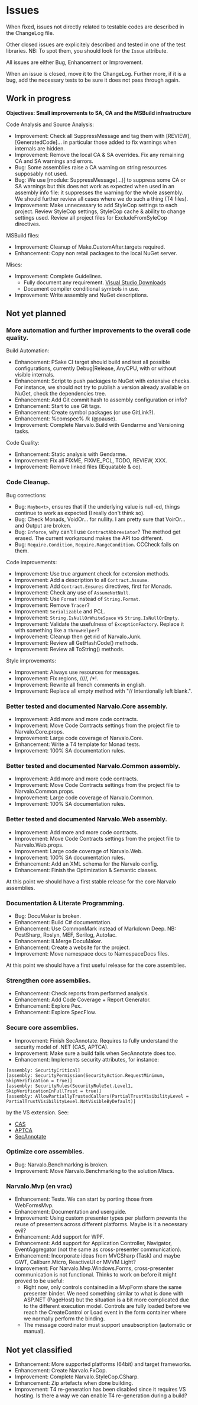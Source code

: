 Issues
======
       
When fixed, issues not directly related to testable codes are described
in the ChangeLog file. 

Other closed issues are explicitely described and tested in one of the test 
libraries. NB: To spot them, you should look for the `Issue` attribute.

All issues are either Bug, Enhancement or Improvement.

When an issue is closed, move it to the ChangeLog. Further more, if it is a bug,
add the necessary tests to be sure it does not pass through again.


Work in progress
----------------

**Objectives: Small improvements to SA, CA and the MSBuild infrastructure**

Code Analysis and Source Analysis:               
- Improvement: Check all SuppressMessage and tag them with [REVIEW], 
  [GeneratedCode]... in particular those added to fix warnings when internals 
  are hidden.
- Improvement: Remove the local CA & SA overrides. Fix any remaining CA and 
  SA warnings and errors. 
- Bug: Some assemblies raise a CA warning on string resources supposably not used.
- Bug: We use [module: SuppressMessage(...)] to suppress some CA or SA warnings
  but this does not work as expected when used in an assembly info file:
  it suppresses the warning for the whole assembly. We should further 
  review all cases where we do such a thing (T4 files).                
- Improvement: Make unnecessary to add StyleCop settings to each project.
  Review StyleCop settings, StyleCop cache & ability to change settings used. 
  Review all project files for ExcludeFromSyleCop directives.   

MSBuild files:              
- Improvement: Cleanup of Make.CustomAfter.targets required.
- Enhancement: Copy non retail packages to the local NuGet server. 
                       
Miscs:
- Improvement: Complete Guidelines. 
  * Fully document any requirement. 
    [Visual Studio Downloads](http://www.visualstudio.com/downloads/download-visual-studio-vs)    
  * Document compiler conditional symbols in use.  
- Improvement: Write assembly and NuGet descriptions.  


Not yet planned
---------------

### More automation and further improvements to the overall code quality.

Build Automation:     
- Enhancement: PSake CI target should build and test all possible configurations, 
  currently Debug|Release, AnyCPU, with or without visible internals.
- Enhancement: Script to push packages to NuGet with extensive checks. For instance,
  we should not try to publish a version already available on NuGet, check 
  the dependencies tree.  
- Enhancement: Add Git commit hash to assembly configuration or info?
- Enhancement: Start to use Git tags.
- Enhancement: Create symbol packages (or use GitLink?).
- Enhancement: %comspec% /k (@pause).
- Improvement: Complete Narvalo.Build with Gendarme and Versioning tasks.   

Code Quality:  
- Enhancement: Static analysis with Gendarme. 
- Improvement: Fix all FIXME, FIXME_PCL, TODO, REVIEW, XXX.
- Improvement: Remove linked files (IEquatable & co).   

### Code Cleanup.

Bug corrections:
- Bug: `Maybe<t>`, ensures that if the underlying value is null-ed, things 
  continue to work as expected (I really don't think so).           
- Bug: Check Monads, VoidOr... for nullity. I am pretty sure
  that VoirOr... and Output are broken.         
- Bug: `Enforce`, why can't I use `ContractAbbreviator`? The method get erased.
  The current workaround makes the API too different.
- Bug: `Require.Condition`, `Require.RangeCondition`. CCCheck fails on them. 

Code improvements:
- Improvement: Use true argument check for extension methods.      
- Improvement: Add a description to all `Contract.Assume`.
- Improvement: Add `Contract.Ensures` directives, first for Monads. 
- Improvement: Check any use of `AssumeNotNull`.    
- Improvement: Use `Format` instead of `String.Format`.
- Improvement: Remove `Tracer`?  
- Improvement: `Serializable` and PCL.
- Improvement: `String.IsNullOrWhiteSpace` vs `String.IsNullOrEmpty`.    
- Improvement: Validate the usefulness of `ExceptionFactory`. Replace it with 
  something like a `ThrowHelper`?   
- Improvement: Cleanup then get rid of Narvalo.Junk.    
- Improvement: Review all GetHashCode() methods.
- Improvement: Review all ToString() methods.                   
              
Style improvements:                
- Improvement: Always use resources for messages.     
- Improvement: Fix regions, ////, /*!.
- Improvement: Rewrite all french comments in english.
- Improvement: Replace all empty method with "// Intentionally left blank.".

### Better tested and documented Narvalo.Core assembly.

- Improvement: Add more and more code contracts.
- Improvement: Move Code Contracts settings from the project file to Narvalo.Core.props.  
- Improvement: Large code coverage of Narvalo.Core.
- Enhancement: Write a T4 template for Monad tests.   
- Improvement: 100% SA documentation rules.
     
### Better tested and documented Narvalo.Common assembly.

- Improvement: Add more and more code contracts.
- Improvement: Move Code Contracts settings from the project file to Narvalo.Common.props.  
- Improvement: Large code coverage of Narvalo.Common.
- Improvement: 100% SA documentation rules.

### Better tested and documented Narvalo.Web assembly.

- Improvement: Add more and more code contracts.
- Improvement: Move Code Contracts settings from the project file to Narvalo.Web.props.  
- Improvement: Large code coverage of Narvalo.Web.
- Improvement: 100% SA documentation rules.
- Enhancement: Add an XML schema for the Narvalo config.    
- Enhancement: Finish the Optimization & Semantic classes. 

At this point we should have a first stable release for the core Narvalo assemblies.

### Documentation & Literate Programming.
                    
- Bug: DocuMaker is broken.
- Enhancement: Build C# documentation.
- Enhancement: Use CommonMark instead of Markdown Deep. 
  NB: PostSharp, Roslyn, MEF, Serilog, Autofac.
- Enhancement: ILMerge DocuMaker.           
- Enhancement: Create a website for the project.
- Improvement: Move namespace docs to NamespaceDocs files.
                      
At this point we should have a first useful release for the core assemblies.

### Strengthen core assemblies.
                                               
- Enhancement: Check reports from performed analysis.   
- Enhancement: Add Code Coverage + Report Generator.     
- Enhancement: Explore Pex.
- Enhancement: Explore SpecFlow.  

### Secure core assemblies.     

- Improvement: Finish SecAnnotate. Requires to fully understand 
  the security model of .NET (CAS, APTCA).
- Improvement: Make sure a build fails when SecAnnotate does too. 
- Enhancement: Implements security attributes, for instance:
```     
[assembly: SecurityCritical]
[assembly: SecurityPermission(SecurityAction.RequestMinimum, SkipVerification = true)]
[assembly: SecurityRules(SecurityRuleSet.Level1, SkipVerificationInFullTrust = true)]
[assembly: AllowPartiallyTrustedCallers(PartialTrustVisibilityLevel = PartialTrustVisibilityLevel.NotVisibleByDefault)]
```
  by the VS extension. See:
  * [CAS](http://msdn.microsoft.com/en-us/library/c5tk9z76%28v=vs.110%29.aspx)
  * [APTCA](http://msdn.microsoft.com/fr-fr/magazine/ee336023.aspx)
  * [SecAnnotate](http://blogs.msdn.com/b/shawnfa/archive/2009/11/18/using-secannotate-to-analyze-your-assemblies-for-transparency-violations-an-example.aspx)

### Optimize core assemblies.
                  
- Bug: Narvalo.Benchmarking is broken. 
- Improvement: Move Narvalo.Benchmarking to the solution Miscs. 

### Narvalo.Mvp (en vrac)
                            
- Enhancement: Tests. We can start by porting those from WebFormsMvp.
- Enhancement: Documentation and userguide.
- Improvement: Using custom presenter types per platform prevents 
  the reuse of presenters across different platforms. Maybe is it a necessary evil?  
- Enhancement: Add support for WPF.
- Enhancement: Add support for Application Controller, Navigator, 
  EventAggregator (not the same as cross-presenter communication).    
- Enhancement: Incorporate ideas from MVCSharp (Task) and maybe 
  GWT, Caliburn.Micro, ReactiveUI or MVVM Light?
- Improvement: For Narvalo.Mvp.Windows.Forms, cross-presenter 
  communication is not functional. Thinks to work on before it might proved 
  to be useful:
  * Right now, only controls contained in a MvpForm share the same presenter binder.
    We need something similar to what is done with ASP.NET (PageHost) but the situation
    is a bit more complicated due to the different execution model. Controls
    are fully loaded before we reach the CreateControl or Load event in the form
    container where we normally perform the binding.          
  * The message coordinator must support unsubscription (automatic or manual).


Not yet classified
------------------
        
- Enhancement: More supported platforms (64bit) and target frameworks.    
- Enhancement: Create Narvalo.FxCop.
- Improvement: Complete Narvalo.StyleCop.CSharp.                  
- Enhancement: Zip artefacts when done building.
- Improvement: T4 re-generation has been disabled since it requires
  VS hosting. Is there a way we can enable T4 re-generation during a build?  
